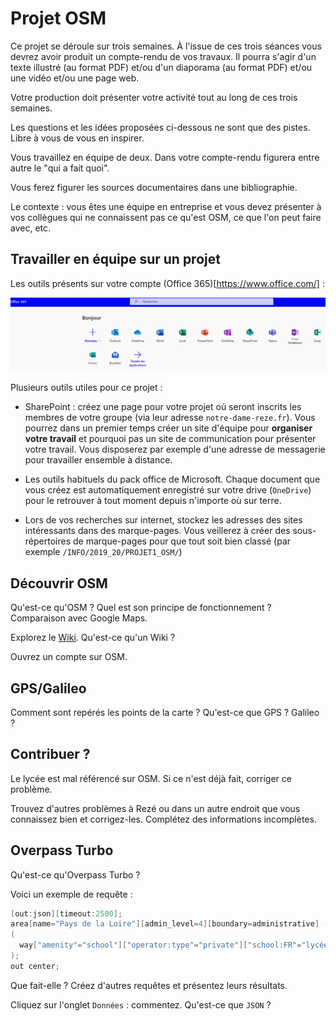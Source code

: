 # Projet OSM

Ce projet  se déroule sur  trois semaines. À l'issue  de ces trois  séances vous
devrez avoir  produit un  compte-rendu de  vos travaux.  Il pourra  s'agir d'un
texte illustré  (au format PDF) et/ou  d'un diaporama (au format  PDF) et/ou une
vidéo et/ou une page web.

Votre  production doit  présenter  votre  activité tout  au  long  de ces  trois
semaines.

Les questions et les idées proposées ci-dessous  ne sont que des pistes. Libre à
vous de vous en inspirer.

Vous travaillez en équipe de deux.  Dans votre compte-rendu figurera entre autre
le "qui a fait quoi".

Vous ferez figurer les sources documentaires dans une bibliographie.

Le contexte : vous  êtes une équipe en entreprise et vous  devez présenter à vos
collègues qui ne connaissent pas ce qu'est OSM, ce que l'on peut faire avec, etc.


## Travailler en équipe sur un projet

Les outils présents sur votre compte (Office 365)[https://www.office.com/] :

![](./office365.png)

Plusieurs outils utiles pour ce projet :

* SharePoint : créez  une page pour votre projet où  seront inscrits les membres
  de votre groupe (via leur  adresse `notre-dame-reze.fr`). Vous pourrez dans un
  premier  temps créer  un site  d'équipe  pour **organiser  votre travail**  et
  pourquoi  pas un  site de  communication  pour présenter  votre travail.  Vous
  disposerez par exemple d'une adresse  de messagerie pour travailler ensemble à
  distance.
  
  
* Les  outils habituels du  pack office de  Microsoft. Chaque document  que vous
  créez  est automatiquement  enregistré sur  votre drive  (`OneDrive`) pour  le
  retrouver à tout moment depuis n'importe où sur terre.
  
*  Lors  de  vos  recherches  sur  internet,  stockez  les  adresses  des  sites
  intéressants   dans   des   marque-pages.   Vous   veillerez   à   créer   des
  sous-répertoires de marque-pages  pour que tout soit bien  classé (par exemple
   `/INFO/2019_20/PROJET1_OSM/`)
   
  
  

## Découvrir OSM

Qu'est-ce qu'OSM  ? Quel est son  principe de fonctionnement ?  Comparaison avec
Google Maps.

Explorez  le   [Wiki](https://wiki.openstreetmap.org/wiki/Main_Page).  Qu'est-ce
qu'un Wiki ?

Ouvrez un compte sur OSM.

## GPS/Galileo

Comment sont  repérés les points de  la carte ?  Qu'est-ce que GPS ?  Galileo ?


## Contribuer ?

Le lycée est mal référencé sur OSM. Si ce n'est déjà fait, corriger ce
problème. 

Trouvez d'autres problèmes  à Rezé ou dans un autre  endroit que vous connaissez
bien et corrigez-les. Complétez des informations incomplètes.


## Overpass Turbo

Qu'est-ce qu'Overpass Turbo ? 

Voici un exemple de requête :

```c
[out:json][timeout:2500];
area[name="Pays de la Loire"][admin_level=4][boundary=administrative] -> .loc2;
(
  way["amenity"="school"]["operator:type"="private"]["school:FR"="lycée"](area.loc);
);
out center;
```

Que fait-elle ? Créez d'autres requêtes et présentez leurs résultats.

Cliquez sur l'onglet `Données` : commentez. Qu'est-ce que `JSON` ?
